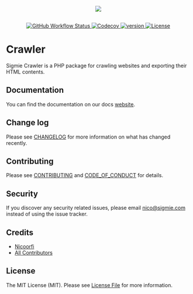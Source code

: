<p align="center" style="padding-bottom:1rem"><img src="https://res.cloudinary.com/markos-nikolaos-orfanos/image/upload/c_scale,h_120,w_120/v1586943534/Sigmie/black-transparent_i6bbix.png"></p>

<p align="center">
<a href="https://github.com/sigmie/crawler/actions?query=workflow%3ABuild">
<img alt="GitHub Workflow Status" src="https://img.shields.io/github/workflow/status/sigmie/crawler/Build">
</a>

<a href="https://codecov.io/gh/sigmie/crawler">
  <img alt="Codecov" src="https://img.shields.io/codecov/c/github/sigmie/crawler">
</a>

<a href="https://packagist.org/packages/sigmie/crawler">
  <img src="https://img.shields.io/packagist/v/sigmie/crawler" alt="version"/>
</a>

<a href="https://packagist.org/packages/sigmie/crawler">
  <img src="https://img.shields.io/badge/License-MIT-blue.svg" alt="License"/>
</a>

</p>

# Crawler

Sigmie Crawler is a PHP package for crawling websites and exporting their HTML contents.

## Documentation

You can find the documentation on our docs [website](https://docs.sigmie.com/crawler).

## Change log

Please see [CHANGELOG](CHANGELOG.md) for more information on what has changed recently.

## Contributing

Please see [CONTRIBUTING](CONTRIBUTING.md) and [CODE_OF_CONDUCT](CODE_OF_CONDUCT.md) for details.

## Security

If you discover any security related issues, please email nico@sigmie.com instead of using the issue tracker.

## Credits

- [Nicoorfi][link-author]
- [All Contributors][link-contributors]

## License

The MIT License (MIT). Please see [License File](LICENSE.md) for more information.

[link-packagist]: https://packagist.org/packages/sigmie/crawler
[link-code-quality]: https://scrutinizer-ci.com/g/sigmie/crawler
[link-downloads]: https://packagist.org/packages/sigmie/crawler
[link-author]: https://github.com/nicoorfi
[link-contributors]: ../../contributors
